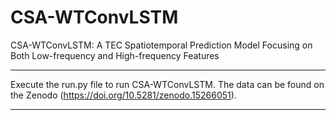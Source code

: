 # CSA-WTConvLSTM
CSA-WTConvLSTM: A TEC Spatiotemporal Prediction Model Focusing on Both Low-frequency and High-frequency Features


*********************************************************
Execute the run.py file to run CSA-WTConvLSTM.
The data can be found on the Zenodo (https://doi.org/10.5281/zenodo.15266051).
*********************************************************
